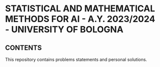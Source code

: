 # STATISTICAL AND MATHEMATICAL METHODS FOR AI - A.Y. 2023/2024 - UNIVERSITY OF BOLOGNA 

## CONTENTS 

This repository contains problems statements and personal solutions. 